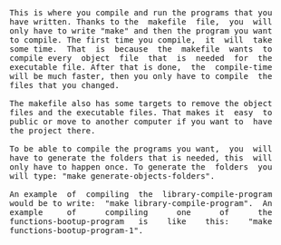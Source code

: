 
<pre>
This is where you compile and run the programs that you
have written. Thanks to the  makefile  file,  you  will
only have to write "make" and then the program you want
to compile. The first time you compile,  it  will  take
some time.  That  is  because  the  makefile  wants  to
compile every  object  file  that  is  needed  for  the
executable file. After that is done,  the  compile-time
will be much faster, then you only have to compile  the
files that you changed.

The makefile also has some targets to remove the object
files and the executable files. That makes it  easy  to
public or move to another computer if you want to  have
the project there.

To be able to compile the programs you want,  you  will
have to generate the folders that is needed, this  will
only have to happen once. To generate the  folders  you
will type: "make generate-objects-folders".

An example  of  compiling  the  library-compile-program
would be to write:  "make library-compile-program".  An
example     of      compiling      one      of      the
functions-bootup-program   is    like    this:    "make
functions-bootup-program-1".
</pre>
